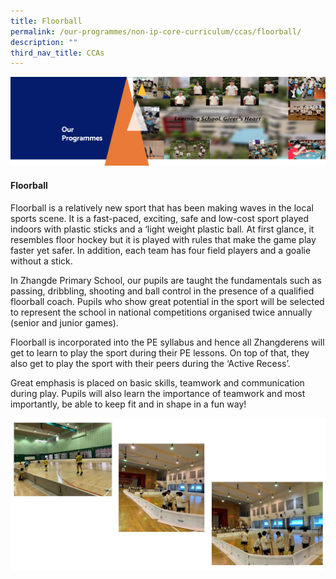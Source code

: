```yaml
---
title: Floorball
permalink: /our-programmes/non-ip-core-curriculum/ccas/floorball/
description: ""
third_nav_title: CCAs
---
```

<img src="/images/OurProgrammes1.png">
<h4><strong>Floorball</strong></h4>
<p>Floorball is a relatively new sport that has been making waves in the local sports scene. It is a fast-paced, exciting, safe and low-cost sport played indoors with plastic sticks and a &lsquo;light weight plastic ball. At first glance, it resembles floor hockey but it is played with rules that make the game play faster yet safer. In addition, each team has four field players and a goalie without a stick.</p>
<p>In Zhangde Primary School, our pupils are taught the fundamentals such as passing, dribbling, shooting and ball control in the presence of a qualified floorball coach. Pupils who show great potential in the sport will be selected to represent the school in national competitions organised twice annually (senior and junior games).</p>
<p>Floorball is incorporated into the PE syllabus and hence all Zhangderens will get to learn to play the sport during their PE lessons. On top of that, they also get to play the sport with their peers during the &lsquo;Active Recess&rsquo;.</p>
<p>Great emphasis is placed on basic skills, teamwork and communication during play. Pupils will also learn the importance of teamwork and most importantly, be able to keep fit and in shape in a fun way!</p>
<img src="/images/Floorball.jpeg">
